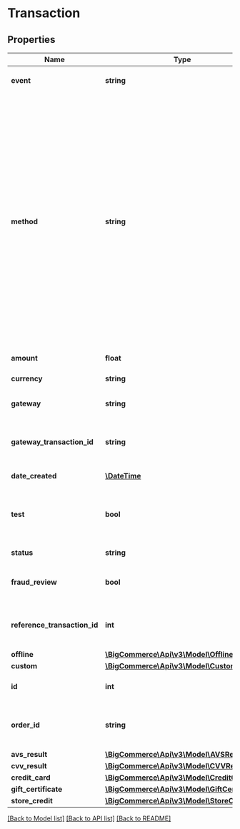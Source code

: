 # Transaction

## Properties
Name | Type | Description | Notes
------------ | ------------- | ------------- | -------------
**event** | **string** | Store event that created the transaction. | 
**method** | **string** | The payment method: &#x60;credit_card&#x60; - a credit-card transaction; &#x60;electronic_wallet&#x60; - an online wallet; &#x60;store_credit&#x60; - a transaction using store credit; &#x60;gift_certificate&#x60; - a transaction using a gift certificate; &#x60;custom&#x60; - manual payment methods; &#x60;token&#x60; - payment token; &#x60;nonce&#x60; - temporary payment token; &#x60;offsite&#x60; - online payment off the site (e.g., PayPal); &#x60;offline&#x60; - payment method that takes place offline. | 
**amount** | **float** | Amount of money in the transaction. | 
**currency** | **string** | Currency used for the transaction. | 
**gateway** | **string** | The payment gateway, where applicable. | 
**gateway_transaction_id** | **string** | The transaction ID returned by the payment gateway for this transaction item. | [optional] 
**date_created** | [**\DateTime**](\DateTime.md) | The datetime of the transaction. | [optional] 
**test** | **bool** | True if the transaction performed was a test, or if the gateway is in test mode. | [optional] 
**status** | **string** | Status of the transaction. | [optional] 
**fraud_review** | **bool** | Result of gateway fraud review, if any. Default is &#x60;false&#x60;. | [optional] 
**reference_transaction_id** | **int** | Identifier for an existing transaction upon which this transaction acts. | [optional] 
**offline** | [**\BigCommerce\Api\v3\Model\Offline**](Offline.md) |  | [optional] 
**custom** | [**\BigCommerce\Api\v3\Model\Custom**](Custom.md) |  | [optional] 
**id** | **int** | Unique identifier for the transaction. | [optional] 
**order_id** | **string** | Identifier for the BigCommerce Order with which this transaction is associated. | [optional] 
**avs_result** | [**\BigCommerce\Api\v3\Model\AVSResult**](AVSResult.md) |  | [optional] 
**cvv_result** | [**\BigCommerce\Api\v3\Model\CVVResult**](CVVResult.md) |  | [optional] 
**credit_card** | [**\BigCommerce\Api\v3\Model\CreditCard**](CreditCard.md) |  | [optional] 
**gift_certificate** | [**\BigCommerce\Api\v3\Model\GiftCertificate**](GiftCertificate.md) |  | [optional] 
**store_credit** | [**\BigCommerce\Api\v3\Model\StoreCredit**](StoreCredit.md) |  | [optional] 

[[Back to Model list]](../README.md#documentation-for-models) [[Back to API list]](../README.md#documentation-for-api-endpoints) [[Back to README]](../README.md)


